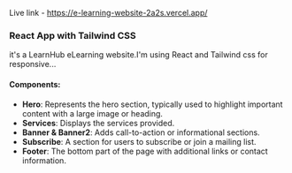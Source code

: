 Live link - https://e-learning-website-2a2s.vercel.app/

### React App with Tailwind CSS
it's a LearnHub eLearning website.I'm using React and Tailwind css for responsive...

#### Components:
- **Hero**: Represents the hero section, typically used to highlight important content with a large image or heading.
- **Services**: Displays the services provided.
- **Banner & Banner2**: Adds call-to-action or informational sections.
- **Subscribe**: A section for users to subscribe or join a mailing list.
- **Footer**: The bottom part of the page with additional links or contact information.
